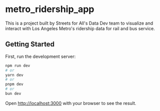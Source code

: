 # metro_ridership_app

This is a project built by Streets for All's Data Dev team to visualize and interact with Los Angeles Metro's ridership data for rail and bus service.

## Getting Started

First, run the development server:

```bash
npm run dev
# or
yarn dev
# or
pnpm dev
# or
bun dev
```


Open [http://localhost:3000](http://localhost:3000) with your browser to see the result.

